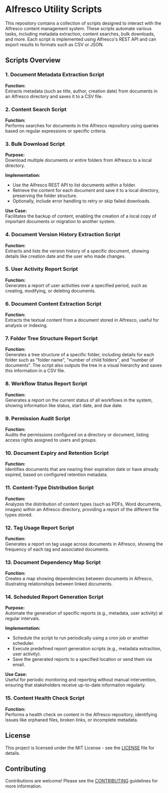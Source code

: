 # Alfresco Utility Scripts

This repository contains a collection of scripts designed to interact with the Alfresco content management system. These scripts automate various tasks, including metadata extraction, content searches, bulk downloads, and more. Each script is implemented using Alfresco's REST API and can export results to formats such as CSV or JSON.

## Scripts Overview

### 1. Document Metadata Extraction Script

**Function:**  
Extracts metadata (such as title, author, creation date) from documents in an Alfresco directory and saves it to a CSV file.

### 2. Content Search Script

**Function:**  
Performs searches for documents in the Alfresco repository using queries based on regular expressions or specific criteria.

### 3. Bulk Download Script

**Purpose:**  
Download multiple documents or entire folders from Alfresco to a local directory.

**Implementation:**
- Use the Alfresco REST API to list documents within a folder.
- Retrieve the content for each document and save it to a local directory, preserving the folder structure.
- Optionally, include error handling to retry or skip failed downloads.

**Use Case:**  
Facilitates the backup of content, enabling the creation of a local copy of important documents or migration to another system.

### 4. Document Version History Extraction Script

**Function:**  
Extracts and lists the version history of a specific document, showing details like creation date and the user who made changes.

### 5. User Activity Report Script

**Function:**  
Generates a report of user activities over a specified period, such as creating, modifying, or deleting documents.

### 6. Document Content Extraction Script

**Function:**  
Extracts the textual content from a document stored in Alfresco, useful for analysis or indexing.

### 7. Folder Tree Structure Report Script

**Function:**  
Generates a tree structure of a specific folder, including details for each folder such as "folder name", "number of child folders", and "number of documents". The script also outputs the tree in a visual hierarchy and saves this information in a CSV file.

### 8. Workflow Status Report Script

**Function:**  
Generates a report on the current status of all workflows in the system, showing information like status, start date, and due date.

### 9. Permission Audit Script

**Function:**  
Audits the permissions configured on a directory or document, listing access rights assigned to users and groups.

### 10. Document Expiry and Retention Script

**Function:**  
Identifies documents that are nearing their expiration date or have already expired, based on configured retention metadata.

### 11. Content-Type Distribution Script

**Function:**  
Analyzes the distribution of content types (such as PDFs, Word documents, images) within an Alfresco directory, providing a report of the different file types stored.

### 12. Tag Usage Report Script

**Function:**  
Generates a report on tag usage across documents in Alfresco, showing the frequency of each tag and associated documents.

### 13. Document Dependency Map Script

**Function:**  
Creates a map showing dependencies between documents in Alfresco, illustrating relationships between linked documents.

### 14. Scheduled Report Generation Script

**Purpose:**  
Automate the generation of specific reports (e.g., metadata, user activity) at regular intervals.

**Implementation:**
- Schedule the script to run periodically using a cron job or another scheduler.
- Execute predefined report generation scripts (e.g., metadata extraction, user activity).
- Save the generated reports to a specified location or send them via email.

**Use Case:**  
Useful for periodic monitoring and reporting without manual intervention, ensuring that stakeholders receive up-to-date information regularly.

### 15. Content Health Check Script

**Function:**  
Performs a health check on content in the Alfresco repository, identifying issues like orphaned files, broken links, or incomplete metadata.

## License

This project is licensed under the MIT License - see the [LICENSE](LICENSE) file for details.

## Contributing

Contributions are welcome! Please see the [CONTRIBUTING](CONTRIBUTING.md) guidelines for more information.